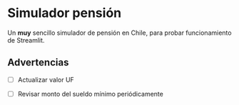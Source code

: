 # Simulador pensión

Un **muy** sencillo simulador de pensión en Chile, para probar funcionamiento de Streamlit.

## Advertencias
- [ ] Actualizar valor UF
- [ ] Revisar monto del sueldo mínimo periódicamente

